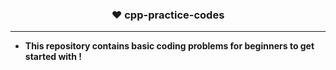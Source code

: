 ### <p align="center"> ❤ cpp-practice-codes </p>

------------------------------------------------

* **This repository contains basic coding problems for beginners to get started with !**
